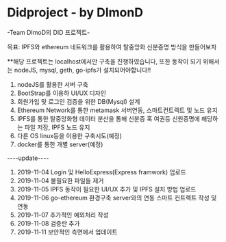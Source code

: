 ﻿# Didproject - by DImonD

-Team DImoD의 DID 프로젝트-

목표: IPFS와 ethereum 네트워크를 활용하여 탈중앙화 신분증명 방식을 만들어보자

**해당 프로젝트는 localhost에서만 구축을 진행하였습니다, 또한 동작이 되기 위해서는 nodeJS, mysql, geth, go-ipfs가 설치되어야합니다!!

1. nodeJS를 활용한 서버 구축
2. BootStrap를 이용하 UI/UX 디자인
3. 회원가입 및 로그인 검증을 위한 DB(Mysql) 설계
4. Ethereum Network를 통한 metamask 서버연동, 스마트컨트렉트 및 노드 유지  
5. IPFS를 통한 탈중앙화형 데이터 분산을 통해 신분증 혹 여권등 신원증명에 해당하는 파일 저장, IPFS 노드 유지
6. 다른 OS linux등을 이용한 구축시도(예정)
7. docker를 통한 개별 server(예정)


----update----
1) 2019-11-04 Login 및 HelloExpress(Express framwork) 업로드
2) 2019-11-04 불필요한 파일들 제거
3) 2019-11-05 IPFS 동작이 필요한 UI/UX 추가 및 IPFS 설치 방법 업로드
4) 2019-11-06 go-ethereum 환경구축 server와의 연동 스마트 컨트렉트 작성 및 연동
5) 2019-11-07 추가적인 예외처리 작성
6) 2019-11-08 검증란 추가
7) 2019-11-11 보안적인 측면에서 업데이트
